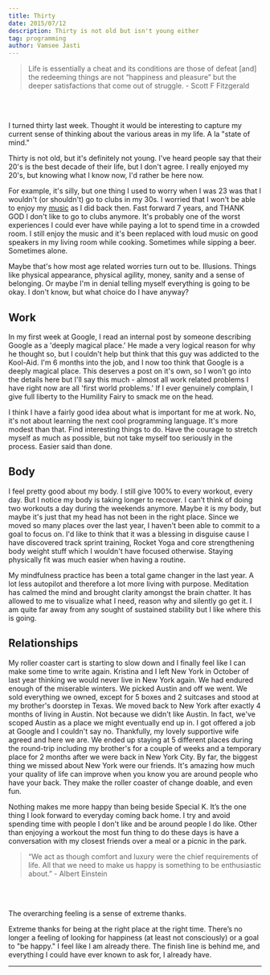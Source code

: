 ```yaml
---
title: Thirty
date: 2015/07/12
description: Thirty is not old but isn't young either
tag: programming
author: Vamsee Jasti
---
```


<blockquote>
Life is essentially a cheat and its conditions are those of defeat [and] the redeeming things are not “happiness and pleasure” but the deeper satisfactions that come out of struggle. - Scott F Fitzgerald
</blockquote>
<br></br>

I turned thirty last week. Thought it would be interesting to capture my current sense of thinking about the various areas in my life. A la "state of mind." 

Thirty is not old, but it's definitely not young. I've heard people say that their 20's is the best decade of their life, but I don't agree. I really enjoyed my 20's, but knowing what I know now, I'd rather be here now.

For example, it's silly, but one thing I used to worry when I was 23 was that I wouldn't (or shouldn't) go to clubs in my 30s. I worried that I won't be able to enjoy my  <a href="https://open.spotify.com/user/123544547/playlist/1JfP7FUMUcXmhXbSkCvwR3">music</a> as I did back then. Fast forward 7 years, and THANK GOD I don't like to go to clubs anymore. It's probably one of the worst experiences I could ever have while paying a lot to spend time in a crowded room. I still enjoy the music and it's been replaced with loud music on good speakers in my living room while cooking. Sometimes while sipping a beer. Sometimes alone.

Maybe that's how most age related worries turn out to be. Illusions. Things like physical appearance, physical agility, money, sanity and a sense of belonging. Or maybe I'm in denial telling myself everything is going to be okay. I don't know, but what choice do I have anyway?



<h2>Work</h2>

In my first week at Google, I read an internal post by someone describing Google as a 'deeply magical place.' He made a very logical reason for why he thought so, but I couldn't help but think that this guy was addicted to the Kool-Aid. I'm 6 months into the job, and I now too think that Google is a deeply magical place. This deserves a post on it's own, so I won't go into the details here but I'll say this much - almost all work related problems I have right now are all 'first world problems.' If I ever genuinely complain, I give full liberty to the Humility Fairy to smack me on the head.

I think I have a fairly good idea about what is important for me at work. No, it's not about learning the next cool programming language. It's more modest than that. Find interesting things to do. Have the courage to stretch myself as much as possible, but not take myself too seriously in the process. Easier said than done.


<h2>Body</h2>

I feel pretty good about my body. I still give 100% to every workout, every day. But I notice my body is taking longer to recover. I can't think of doing two workouts a day during the weekends anymore. Maybe it is my body, but maybe it's just that my head has not been in the right place. Since we moved so many places over the last year, I haven't been able to commit to a goal to focus on. I'd like to think that it was a blessing in disguise cause I have discovered track sprint training, Rocket Yoga and core strengthening body weight stuff which I wouldn't have focused otherwise. Staying physically fit was much easier when having a routine. 

My mindfulness practice has been a total game changer in the last year. A lot less autopilot and therefore a lot more living with purpose. Meditation has calmed the mind and brought clarity amongst the brain chatter. It has allowed to me to visualize what I need, reason why and silently go get it. I am quite far away from any sought of sustained stability but I like where this is going. 

<h2>Relationships</h2> 

My roller coaster cart is starting to slow down and I finally feel like I can make some time to write again. Kristina and I left New York in October of last year thinking we would never live in New York again. We had endured enough of the miserable winters. We picked Austin and off we went. We sold everything we owned, except for 5 boxes and 2 suitcases and stood at my brother's doorstep in Texas. We moved back to New York after exactly 4 months of living in Austin. Not because we didn't like Austin. In fact, we've scoped Austin as a place we might eventually end up in. I got offered a job at Google and I couldn't say no. Thankfully, my lovely supportive wife agreed and here we are. We ended up staying at 5 different places during the round-trip including my brother's for a couple of weeks and a temporary place for 2 months after we were back in New York City. By far, the biggest thing we missed about New York were our friends. It's amazing how much your quality of life can improve when you know you are around people who have your back. They make the roller coaster of change doable, and even fun.

Nothing makes me more happy than being beside Special K. It’s the one thing I look forward to everyday coming back home. I try and avoid spending time with people I don't like and be around people I do like. Other than enjoying a workout the most fun thing to do these days is have a conversation with my closest friends over a meal or a picnic in the park.

<blockquote>
“We act as though comfort and luxury were the chief requirements of life. All that we need to make us happy is something to be enthusiastic about.” - Albert Einstein 
</blockquote>
<br></br>

The overarching feeling is a sense of extreme thanks. 

Extreme thanks for being at the right place at the right time. There’s no longer a feeling of looking for happiness (at least not consciously) or a goal to "be happy." I feel like I am already there. The finish line is behind me, and everything I could have ever known to ask for, I already have. 
   
---
